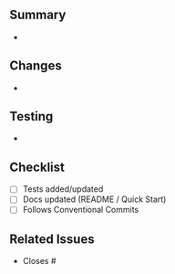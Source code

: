 ## Summary
- 

## Changes
- 

## Testing
- 

## Checklist
- [ ] Tests added/updated
- [ ] Docs updated (README / Quick Start)
- [ ] Follows Conventional Commits

## Related Issues
- Closes #
